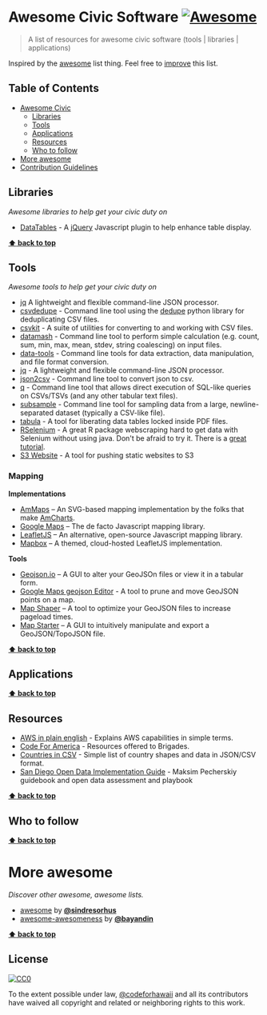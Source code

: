 # Awesome Civic Software [![Awesome](https://cdn.rawgit.com/sindresorhus/awesome/d7305f38d29fed78fa85652e3a63e154dd8e8829/media/badge.svg)](https://github.com/sindresorhus/awesome)

> A list of resources for awesome civic software (tools | libraries | applications)

Inspired by the [awesome](#more-awesome) list thing. Feel free to <a href="https://github.com/codeforhawaii/awesome-civic/blob/master/CONTRIBUTION.md" target="_blank">improve</a> this list.

## Table of Contents
- [Awesome Civic](#awesome-civic)
    - [Libraries](#libraries)
    - [Tools](#tools)
    - [Applications](#applications)
    - [Resources](#resources)
    - [Who to follow](#who-to-follow)
- [More awesome](#more-awesome)
- <a href="https://github.com/codeforhawaii/awesome-civic/blob/master/CONTRIBUTION.md" target="_blank">Contribution Guidelines</a>

## Libraries
*Awesome libraries to help get your civic duty on*

- [DataTables](https://www.datatables.net/) - A [jQuery](http://jquery.com/) Javascript plugin to help enhance table display.

**[:arrow_up: back to top](#table-of-contents)**

## Tools

*Awesome tools to help get your civic duty on*

- [jq](https://stedolan.github.io/jq/) A lightweight and flexible command-line JSON processor.
- [csvdedupe](https://github.com/datamade/csvdedupe) - Command line tool using the [dedupe](https://github.com/datamade/dedupe) python library for deduplicating CSV files.
- [csvkit](https://github.com/onyxfish/csvkit) - A suite of utilities for converting to and working with CSV files.
- [datamash](http://www.gnu.org/software/datamash/) - Command line tool to perform simple calculation (e.g. count, sum, min, max, mean, stdev, string coalescing) on input files.
- [data-tools](https://github.com/clarkgrubb/data-tools) - Command line tools for data extraction, data manipulation, and file format conversion.
- [jq](https://stedolan.github.io/jq/) - A lightweight and flexible command-line JSON processor.
- [json2csv](https://github.com/jehiah/json2csv) - Command line tool to convert json to csv.
- [q](http://harelba.github.io/q/) - Command line tool that allows direct execution of SQL-like queries on CSVs/TSVs (and any other tabular text files).
- [subsample](https://github.com/paulgb/subsample) - Command line tool for sampling data from a large, newline-separated dataset (typically a CSV-like file).
- [tabula](http://tabula.technology/) - A tool for liberating data tables locked inside PDF files.
- [RSelenium](https://github.com/ropensci/RSelenium) - A great R package webscraping hard to get data with Selenium without using java. Don't be afraid to try it.  There is a [great tutorial](http://rpubs.com/johndharrison/12843).
- [S3 Website](https://github.com/laurilehmijoki/s3_website) - A tool for pushing static websites to S3

### Mapping

**Implementations**

- [AmMaps](http://www.amcharts.com/javascript-maps/) – An SVG-based mapping implementation by the folks that make [AmCharts](http://amcharts.com).
- [Google Maps](https://developers.google.com/maps/) – The de facto Javascript mapping library.
- [LeafletJS](http://leafletjs.com/) –  An alternative, open-source Javascript mapping library.
- [Mapbox](https://www.mapbox.com/) – A themed, cloud-hosted LeafletJS implementation.

**Tools**

- [Geojson.io](http://geojson.io/#map=2/20.0/0.0) – A GUI to alter your GeoJSOn files or view it in a tabular form.
- [Google Maps geojson Editor](https://google-developers.appspot.com/maps/documentation/utils/geojson/) - A tool to prune and move GeoJSON points on a map.
- [Map Shaper](http://www.mapshaper.org/) – A tool to optimize your GeoJSON files to increase pageload times.
- [Map Starter](http://www.mapstarter.com/) – A GUI to intuitively manipulate and export a GeoJSON/TopoJSON file.

**[:arrow_up: back to top](#table-of-contents)**

## Applications

**[:arrow_up: back to top](#table-of-contents)**

## Resources
- [AWS in plain english](https://www.expeditedssl.com/aws-in-plain-english) - Explains AWS capabilities in simple terms.
- [Code For America](http://www.codeforamerica.org/brigade/tools/) - Resources offered to Brigades.
- [Countries in CSV](https://github.com/mledoze/countries) - Simple list of country shapes and data in JSON/CSV format.
- [San Diego Open Data Implementation Guide](https://datasd.gitbooks.io/council_report/) - Maksim Pecherskiy guidebook and open data assessment and playbook

**[:arrow_up: back to top](#table-of-contents)**

## Who to follow

**[:arrow_up: back to top](#table-of-contents)**


# More awesome

*Discover other awesome, awesome lists.*

- <a href="https://github.com/sindresorhus/awesome" target="_blank">awesome</a> by [**@sindresorhus**](https://github.com/sindresorhus)
- <a href="https://github.com/bayandin/awesome-awesomeness" target="_blank">awesome-awesomeness</a> by [**@bayandin**](https://github.com/bayandin)

**[:arrow_up: back to top](#table-of-contents)**

## License

[![CC0](http://i.creativecommons.org/p/zero/1.0/88x31.png)](http://creativecommons.org/publicdomain/zero/1.0/)

To the extent possible under law, [@codeforhawaii](https://github.com/codeforhawaii) and all its contributors have waived all copyright and related or neighboring rights to this work.
